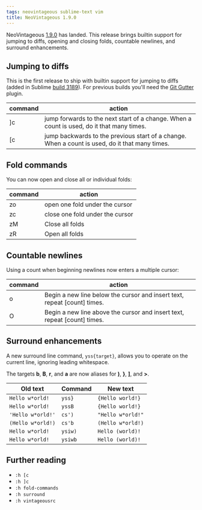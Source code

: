 ```yaml
---
tags: neovintageous sublime-text vim
title: NeoVintageous 1.9.0
---
```


NeoVintageous [1.9.0](https://github.com/NeoVintageous/NeoVintageous/releases/tag/1.9.0) has landed. This release brings builtin support for jumping to diffs, opening and closing folds, countable newlines, and surround enhancements.

## Jumping to diffs

This is the first release to ship with builtin support for jumping to diffs (added in Sublime [build 3189](https://www.sublimetext.com/3dev)). For previous builds you'll need the [Git Gutter](https://github.com/jisaacks/GitGutter) plugin.

command | action
------- | --------
]c | jump forwards to the next start of a change. When a count is used, do it that many times.
[c | jump backwards to the previous start of a change. When a count is used, do it that many times.

## Fold commands

You can now open and close all or individual folds:

command | action
------- | ------
zo | open one fold under the cursor
zc | close one fold under the cursor
zM | Close all folds
zR | Open all folds

## Countable newlines

Using a count when beginning newlines now enters a multiple cursor:

command | action
------- | ------
o | Begin a new line below the cursor and insert text, repeat \[count\] times.
O | Begin a new line above the cursor and insert text, repeat \[count\] times.

## Surround enhancements

A new surround line command, `yss{target}`, allows you to operate on the current line, ignoring leading whitespace.

The targets **b**, **B**, **r**, and **a** are now aliases for **)**, **}**, **]**, and **>**.

Old text | Command | New text
-------- | ------- | --------
`Hello w*orld!` | `yss}` | `{Hello world!}`
`Hello w*orld!` | `yssB` | `{Hello world!}`
`'Hello w*orld!'` | `cs')` | `"Hello w*orld!"`
`(Hello w*orld!)` | `cs'b` | `(Hello w*orld!)`
`Hello w*orld!` | `ysiw)` | `Hello (world)!`
`Hello w*orld!` | `ysiwb` | `Hello (world)!`

## Further reading

* `:h [c`
* `:h ]c`
* `:h fold-commands`
* `:h surround`
* `:h vintageousrc`
